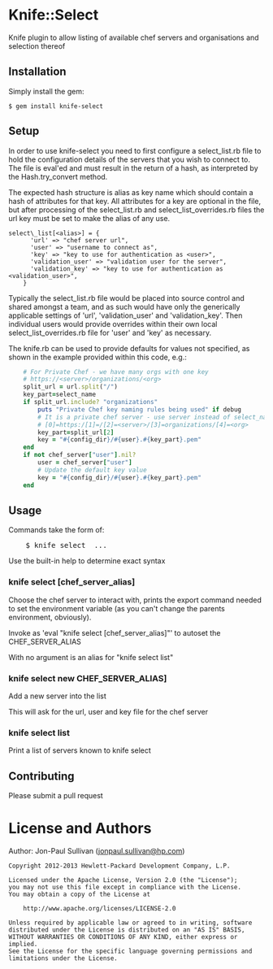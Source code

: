 # Knife::Select

Knife plugin to allow listing of available chef servers and organisations and selection thereof

## Installation

Simply install the gem:

    $ gem install knife-select

## Setup

In order to use knife-select you need to first configure a select\_list.rb file to hold the
configuration details of the servers that you wish to connect to.  The file is eval'ed and must
result in the return of a hash, as interpreted by the Hash.try\_convert method.

The expected hash structure is alias as key name which should contain a hash of attributes for
that key.  All attributes for a key are optional in the file, but after processing of the
select\_list.rb and select\_list\_overrides.rb files the url key must be set to make the alias of
any use.

```text
select\_list[<alias>] = {
      'url' => "chef server url",
      'user' => "username to connect as",
      'key' => "key to use for authentication as <user>",
      'validation_user' => "validation user for the server",
      'validation_key' => "key to use for authentication as <validation_user>",
    }
```

Typically the select\_list.rb file would be placed into source control and shared amongst a team,
and as such would have only the generically applicable settings of 'url', 'validation_user' and
'validation_key'.  Then individual users would provide overrides within their own local
select\_list\_overrides.rb file for 'user' and 'key' as necessary.

The knife.rb can be used to provide defaults for values not specified, as shown in the example
provided within this code, e.g.:

```ruby
    # For Private Chef - we have many orgs with one key
    # https://<server>/organizations/<org>
    split_url = url.split("/")
    key_part=select_name
    if split_url.include? "organizations"
        puts "Private Chef key naming rules being used" if debug
        # It is a private chef server - use server instead of select_name for key
        # [0]=https:/[1]=/[2]=<server>/[3]=organizations/[4]=<org>
        key_part=split_url[2]
        key = "#{config_dir}/#{user}.#{key_part}.pem"
    end
    if not chef_server["user"].nil?
        user = chef_server["user"]
        # Update the default key value
        key = "#{config_dir}/#{user}.#{key_part}.pem"
    end
```

## Usage

Commands take the form of:

<pre>
    $ knife select <subcommand> ...
</pre>

Use the built-in help to determine exact syntax

### knife select [chef\_server\_alias]

Choose the chef server to interact with, prints the export command needed to set the
environment variable (as you can't change the parents environment, obviously).

Invoke as 'eval "knife select [chef\_server\_alias]"' to autoset the CHEF\_SERVER\_ALIAS

With no argument is an alias for "knife select list"

### knife select new CHEF\_SERVER\_ALIAS]

Add a new server into the list

This will ask for the url, user and key file for the chef server

### knife select list

Print a list of servers known to knife select

## Contributing

Please submit a pull request

# License and Authors

Author: Jon-Paul Sullivan (<jonpaul.sullivan@hp.com>)

```text
Copyright 2012-2013 Hewlett-Packard Development Company, L.P.

Licensed under the Apache License, Version 2.0 (the "License");
you may not use this file except in compliance with the License.
You may obtain a copy of the License at

    http://www.apache.org/licenses/LICENSE-2.0

Unless required by applicable law or agreed to in writing, software
distributed under the License is distributed on an "AS IS" BASIS,
WITHOUT WARRANTIES OR CONDITIONS OF ANY KIND, either express or implied.
See the License for the specific language governing permissions and
limitations under the License.
```
